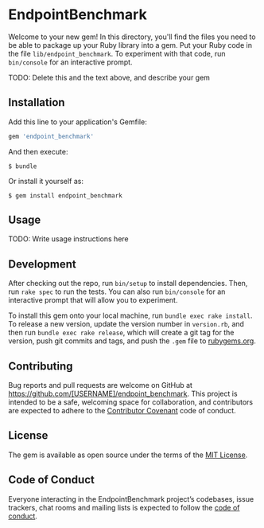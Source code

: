 # EndpointBenchmark

Welcome to your new gem! In this directory, you'll find the files you need to be able to package up your Ruby library into a gem. Put your Ruby code in the file `lib/endpoint_benchmark`. To experiment with that code, run `bin/console` for an interactive prompt.

TODO: Delete this and the text above, and describe your gem

## Installation

Add this line to your application's Gemfile:

```ruby
gem 'endpoint_benchmark'
```

And then execute:

    $ bundle

Or install it yourself as:

    $ gem install endpoint_benchmark

## Usage

TODO: Write usage instructions here

## Development

After checking out the repo, run `bin/setup` to install dependencies. Then, run `rake spec` to run the tests. You can also run `bin/console` for an interactive prompt that will allow you to experiment.

To install this gem onto your local machine, run `bundle exec rake install`. To release a new version, update the version number in `version.rb`, and then run `bundle exec rake release`, which will create a git tag for the version, push git commits and tags, and push the `.gem` file to [rubygems.org](https://rubygems.org).

## Contributing

Bug reports and pull requests are welcome on GitHub at https://github.com/[USERNAME]/endpoint_benchmark. This project is intended to be a safe, welcoming space for collaboration, and contributors are expected to adhere to the [Contributor Covenant](http://contributor-covenant.org) code of conduct.

## License

The gem is available as open source under the terms of the [MIT License](https://opensource.org/licenses/MIT).

## Code of Conduct

Everyone interacting in the EndpointBenchmark project’s codebases, issue trackers, chat rooms and mailing lists is expected to follow the [code of conduct](https://github.com/[USERNAME]/endpoint_benchmark/blob/master/CODE_OF_CONDUCT.md).
